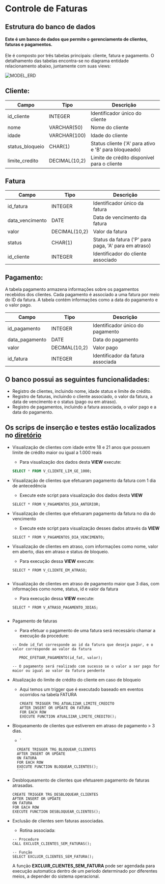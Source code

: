 # Controle de Faturas
## Estrutura do banco de dados
#### Este é um banco de dados que permite o gerenciamento de clientes, faturas e pagamentos. 
Ele é composto por três tabelas principais: cliente, fatura e pagamento. O detalhamento
das tabelas encontra-se no diagrama entidade relacionamento abaixo, juntamente com suas views:

![MODEL_ERD](https://user-images.githubusercontent.com/62714085/219845559-9db8d5d8-3dea-49db-9235-36f5e7bc1efb.png)



## **Cliente**:

Campo	| Tipo |	Descrição
------|------|------------
id_cliente | INTEGER	| Identificador único do cliente
nome	| VARCHAR(50)	| Nome do cliente
idade	| VARCHAR(100) |	Idade do cliente
status_bloqueio	| CHAR(1)	| Status cliente ('A' para ativo e 'B' para bloqueado)
limite_credito | DECIMAL(10,2) | Limite de crédito disponível para o cliente



## **Fatura**

Campo |	Tipo |	Descrição
------|------|-------------
id_fatura |	INTEGER	| Identificador único da fatura
data_vencimento | DATE	| Data de vencimento da fatura
valor	| DECIMAL(10,2)	| Valor da fatura
status	| CHAR(1)	| Status da fatura ('P' para paga, 'A' para em atraso)
id_cliente | INTEGER | Identificador do cliente associado



## **Pagamento**:
A tabela pagamento armazena informações sobre os pagamentos recebidos dos clientes. Cada pagamento é associado a uma fatura por meio do ID da fatura. A tabela contém informações como a data do pagamento e o valor pago.

Campo	| Tipo |	Descrição
------|-----| ------------
id_pagamento	| INTEGER	|Identificador único do pagamento
data_pagamento | DATE	| Data do pagamento
valor	| DECIMAL(10,2)	| Valor pago
id_fatura	| INTEGER	| Identificador da fatura associada


## O banco possui as seguintes funcionalidades:

- Registro de clientes, incluindo nome, idade status e limite de crédito.
- Registro de faturas, incluindo o cliente associado, o valor da fatura, a data de vencimento e o status (pago ou em atraso).
- Registro de pagamentos, incluindo a fatura associada, o valor pago e a data do pagamento.
## Os scrips de inserção e testes estão localizados no [diretório](https://github.com/EmersuCC/challenge_sql_intern/tree/main/Schema/Scripts/Teste)


- Visualização de clientes com idade entre 18 e 21 anos que possuem limite de crédito maior ou igual a 1.000
reais
  - Para visualização dos dados desta **VIEW** execute:
  ```sql
  SELECT * FROM V_CLIENTE_LIM_GE_1000;

- Visualização de clientes que efetuaram pagamento da fatura com 1 dia de antecedência
  - Execute este script para visualização dos dados desta **VIEW** 
  ```plpgsql
  SELECT * FROM V_PAGAMENTOS_DIA_ANTERIOR;
  
- Visualização de clientes que efetuaram pagamento da fatura no dia do vencimento
  - Execute este script para visualização desses dados através da **VIEW**
  ```plpgsql
  SELECT * FROM V_PAGAMENTOS_DIA_VENCIMENTO;

- Visualização de clientes em atraso, com informações como nome, valor em aberto, dias em atraso e status de bloqueio.
  - Para execução dessa **VIEW** execute: 
  ```plpgsql
  SELECT * FROM V_CLIENTE_EM_ATRASO;
  
  
- Visualização de clientes em atraso de pagamento maior que 3 dias, com informações como nome, status, id e valor da fatura
  - Para execução dessa **VIEW** execute: 
  ```plpgsql 
  SELECT * FROM V_ATRASO_PAGAMENTO_3DIAS;
  
  
- Pagamento de faturas
  - Para efetuar o pagamento de uma fatura será necessário chamar a execução da procedure:
  ```plpgsql
  -- Onde id_fat corresponde ao id da fatura que deseja pagar, e o valor corresponde ao valor da fatura
     
     PROC_EFETUAR_PAGAMENTO(id_fat, valor);
     
  -- O pagamento será realizado com sucesso se o valor a ser pago for maior ou igual ao valor da fatura pendente
  ```
  

- Atualização do limite de crédito do cliente em caso de bloqueio
  - Aqui temos um trigger que é executado baseado em eventos ocorridos na tabela FATURA
    ```plpgsql
    CREATE TRIGGER TRG_ATUALIZAR_LIMITE_CREDITO
    AFTER INSERT OR UPDATE ON FATURA
    FOR EACH ROW
    EXECUTE FUNCTION ATUALIZAR_LIMITE_CREDITO();
    ```
 
- Bloqueamento de clientes que estiverem em atraso de pagamento > 3 dias.
    - `
    ```plpgsql
      CREATE TRIGGER TRG_BLOQUEAR_CLIENTES 
      AFTER INSERT OR UPDATE 
      ON FATURA 
      FOR EACH ROW 
      EXECUTE FUNCTION BLOQUEAR_CLIENTES();
      ```
- Desbloqueamento de clientes que efetuarem pagamento de faturas atrasadas.
  ```plpgsql
  CREATE TRIGGER TRG_DESBLOQUEAR_CLIENTES 
  AFTER INSERT OR UPDATE 
  ON FATURA 
  FOR EACH ROW 
  EXECUTE FUNCTION DESBLOQUEAR_CLIENTES();
  ```
- Exclusão de clientes sem faturas associadas.
  - Rotina associada: 
  ```plpgsql
  -- Procedure
  CALL EXCLUIR_CLIENTES_SEM_FATURAS();
  
  -- Função
  SELECT EXCLUIR_CLIENTES_SEM_FATURA();
  ```
  
  A função **EXCLUIR_CLIENTES_SEM_FATURA** pode ser agendada para execução
  automatica dentro de um periodo determinado por diferentes meios, a depender do sistema operacional.
